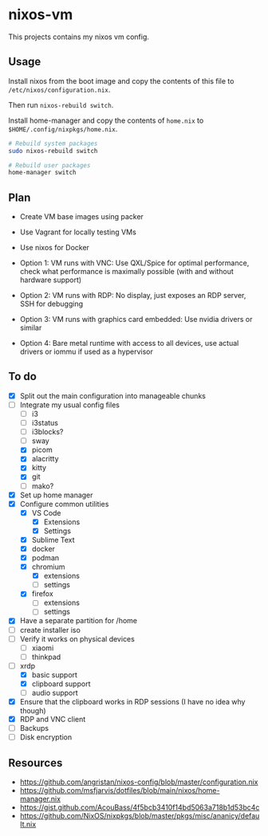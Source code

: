 # nixos-vm

This projects contains my nixos vm config.

## Usage

Install nixos from the boot image and copy the contents of this file to `/etc/nixos/configuration.nix`.

Then run `nixos-rebuild switch`.

Install home-manager and copy the contents of `home.nix` to `$HOME/.config/nixpkgs/home.nix`.

```sh
# Rebuild system packages
sudo nixos-rebuild switch

# Rebuild user packages
home-manager switch
```

## Plan

- Create VM base images using packer
- Use Vagrant for locally testing VMs
- Use nixos for Docker

- Option 1: VM runs with VNC: Use QXL/Spice for optimal performance, check what performance is maximally possible (with and without hardware support)
- Option 2: VM runs with RDP: No display, just exposes an RDP server, SSH for debugging
- Option 3: VM runs with graphics card embedded: Use nvidia drivers or similar
- Option 4: Bare metal runtime with access to all devices, use actual drivers or iommu if used as a hypervisor

## To do

- [x] Split out the main configuration into manageable chunks
- [ ] Integrate my usual config files
  - [ ] i3
  - [ ] i3status
  - [ ] i3blocks?
  - [ ] sway
  - [x] picom
  - [x] alacritty
  - [x] kitty
  - [x] git
  - [ ] mako?
- [x] Set up home manager
- [x] Configure common utilities
  - [x] VS Code
    - [x] Extensions
    - [x] Settings
  - [x] Sublime Text
  - [x] docker
  - [x] podman
  - [x] chromium
    - [x] extensions
    - [ ] settings
  - [x] firefox
    - [ ] extensions
    - [ ] settings
- [x] Have a separate partition for /home
- [ ] create installer iso
- [ ] Verify it works on physical devices
  - [ ] xiaomi
  - [ ] thinkpad
- [ ] xrdp
  - [x] basic support
  - [x] clipboard support
  - [ ] audio support
- [x] Ensure that the clipboard works in RDP sessions (I have no idea why though)
- [x] RDP and VNC client
- [ ] Backups
- [ ] Disk encryption

## Resources

- <https://github.com/angristan/nixos-config/blob/master/configuration.nix>
- <https://github.com/msfjarvis/dotfiles/blob/main/nixos/home-manager.nix>
- <https://gist.github.com/AcouBass/4f5bcb3410f14bd5063a718b1d53bc4c>
- <https://github.com/NixOS/nixpkgs/blob/master/pkgs/misc/ananicy/default.nix>
